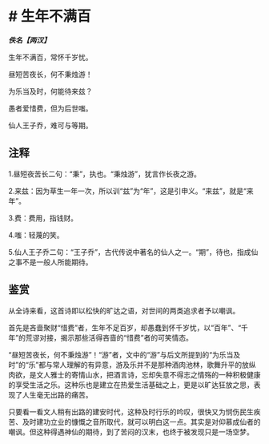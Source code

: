# # 生年不满百

***佚名【两汉】***

生年不满百，常怀千岁忧。

昼短苦夜长，何不秉烛游！

为乐当及时，何能待来兹？

愚者爱惜费，但为后世嗤。

仙人王子乔，难可与等期。

## 注释

1.昼短夜苦长二句：“秉”，执也。“秉烛游”，犹言作长夜之游。

2.来兹：因为草生一年一次，所以训“兹”为“年”，这是引申义。“来兹”，就是“来年”。

3.费：费用，指钱财。

4.嗤：轻蔑的笑。

5.仙人王子乔二句：“王子乔”，古代传说中著名的仙人之一。“期”，待也，指成仙之事不是一般人所能期待。

## 鉴赏

从全诗来看，这首诗即以松快的旷达之语，对世间的两类追求者予以嘲讽。

首先是吝啬聚财“惜费”者，生年不足百岁，却愚蠢到怀千岁忧，以“百年”、“千年”的荒谬对接，揭示那些活得吝啬的“惜费”者的可笑情态。

“昼短苦夜长，何不秉烛游”！“游”者，文中的“游”与后文所提到的“为乐当及时”的“乐”都与常人理解的有异意，游及乐并不是那种酒肉池林，歌舞升平的放纵肉欲，是文人雅士的寄情山水，把酒言诗，忘却失意不得志之情殇的一种积极健康的享受生活之乐。这种乐也是建立在热爱生活基础之上，更是以旷达狂放之思，表现了人生毫无出路的痛苦。

只要看一看文人稍有出路的建安时代，这种及时行乐的吟叹，很快又为悯伤民生疾苦、及时建功立业的慷慨之音所取代，就可以明白这一点。其实是对仰慕成仙者的嘲讽。但这种得遇神仙的期待，到了苦闷的汉末，也终于被发现只是一场空梦。
